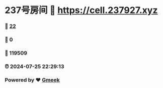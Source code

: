 # 237号房间 :link: https://cell.237927.xyz 
### :page_facing_up: [22](https://cell.237927.xyz/tag.html) 
### :speech_balloon: 0 
### :hibiscus: 119509 
### :alarm_clock: 2024-07-25 22:29:13 
### Powered by :heart: [Gmeek](https://github.com/Meekdai/Gmeek)
